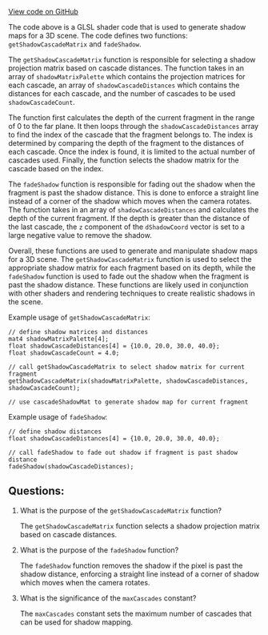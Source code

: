 [View code on GitHub](https://github.com/playcanvas/engine/src/scene/shader-lib/chunks/lit/frag/shadowCascades.js)

The code above is a GLSL shader code that is used to generate shadow maps for a 3D scene. The code defines two functions: `getShadowCascadeMatrix` and `fadeShadow`. 

The `getShadowCascadeMatrix` function is responsible for selecting a shadow projection matrix based on cascade distances. The function takes in an array of `shadowMatrixPalette` which contains the projection matrices for each cascade, an array of `shadowCascadeDistances` which contains the distances for each cascade, and the number of cascades to be used `shadowCascadeCount`. 

The function first calculates the depth of the current fragment in the range of 0 to the far plane. It then loops through the `shadowCascadeDistances` array to find the index of the cascade that the fragment belongs to. The index is determined by comparing the depth of the fragment to the distances of each cascade. Once the index is found, it is limited to the actual number of cascades used. Finally, the function selects the shadow matrix for the cascade based on the index. 

The `fadeShadow` function is responsible for fading out the shadow when the fragment is past the shadow distance. This is done to enforce a straight line instead of a corner of the shadow which moves when the camera rotates. The function takes in an array of `shadowCascadeDistances` and calculates the depth of the current fragment. If the depth is greater than the distance of the last cascade, the `z` component of the `dShadowCoord` vector is set to a large negative value to remove the shadow. 

Overall, these functions are used to generate and manipulate shadow maps for a 3D scene. The `getShadowCascadeMatrix` function is used to select the appropriate shadow matrix for each fragment based on its depth, while the `fadeShadow` function is used to fade out the shadow when the fragment is past the shadow distance. These functions are likely used in conjunction with other shaders and rendering techniques to create realistic shadows in the scene. 

Example usage of `getShadowCascadeMatrix`:
```
// define shadow matrices and distances
mat4 shadowMatrixPalette[4];
float shadowCascadeDistances[4] = {10.0, 20.0, 30.0, 40.0};
float shadowCascadeCount = 4.0;

// call getShadowCascadeMatrix to select shadow matrix for current fragment
getShadowCascadeMatrix(shadowMatrixPalette, shadowCascadeDistances, shadowCascadeCount);

// use cascadeShadowMat to generate shadow map for current fragment
```

Example usage of `fadeShadow`:
```
// define shadow distances
float shadowCascadeDistances[4] = {10.0, 20.0, 30.0, 40.0};

// call fadeShadow to fade out shadow if fragment is past shadow distance
fadeShadow(shadowCascadeDistances);
```
## Questions: 
 1. What is the purpose of the `getShadowCascadeMatrix` function?
    
    The `getShadowCascadeMatrix` function selects a shadow projection matrix based on cascade distances.

2. What is the purpose of the `fadeShadow` function?
    
    The `fadeShadow` function removes the shadow if the pixel is past the shadow distance, enforcing a straight line instead of a corner of shadow which moves when the camera rotates.

3. What is the significance of the `maxCascades` constant?
    
    The `maxCascades` constant sets the maximum number of cascades that can be used for shadow mapping.